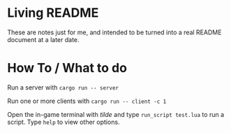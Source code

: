 # Living README

These are notes just for me, and intended to be turned into a real README document at a later date.

# How To / What to do

Run a server with `cargo run -- server`

Run one or more clients with `cargo run -- client -c 1`

Open the in-game terminal with *tilde* and type `run_script test.lua` to run a script. Type `help` to view other options.